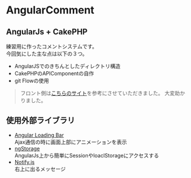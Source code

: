 # AngularComment

## AngularJs + CakePHP

練習用に作ったコメントシステムです。  
今回気にした主な点は以下の３つ。
* AngularJSでのきちんとしたディレクトリ構造
* CakePHPのAPIComponentの自作
* git Flowの使用


> フロント側は[こちらのサイト](http://manablog.org/laravel_angular_comment_system/)を参考にさせていただきました。
大変助かりました。

## 使用外部ライブラリ

* [Angular Loading Bar](http://chieffancypants.github.io/angular-loading-bar/)  
Ajax通信の時に画面上部にアニメーションを表示
* [ngStorage](https://github.com/gsklee/ngStorage)  
AngularJs上から簡単にSessionやloaclStorageにアクセスする
* [Notify.js](http://notifyjs.com/)  
右上に出るメッセージ